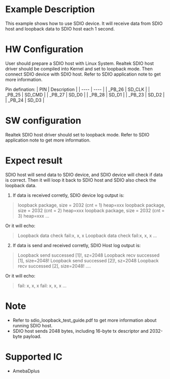 #  Example Description

This example shows how to use SDIO device. It will receive data from SDIO host and loopback data to SDIO host each 1 second.

# HW Configuration

User should prepare a SDIO host with Linux System. Realtek SDIO host driver should be compiled into Kernel and set to loopback mode. Then connect SDIO device with SDIO host. Refer to SDIO application note to get more information.

Pin defination:
|  PIN    | Description |
|  ----   | ----        |
| _PB_26  | SD_CLK      |
| _PB_25  | SD_CMD      |
| _PB_27  | SD_D0       |
| _PB_28  | SD_D1       |
| _PB_23  | SD_D2       |
| _PB_24  | SD_D3       |


#  SW configuration

Realtek SDIO host driver should set to loopback mode. Refer to SDIO application note to get more information.

#  Expect result

SDIO host will send data to SDIO device, and SDIO device will check if data is correct. Then it will loop it back to SDIO host and SDIO also check the loopback data.

1. If data is received corretly, SDIO device log output is:
> loopback package, size = 2032 (cnt = 1) heap=xxx
> loopback package, size = 2032 (cnt = 2) heap=xxx
> loopback package, size = 2032 (cnt = 3) heap=xxx
> ...

Or it will echo:
> Loopback data check fail:x, x, x
> Loopback data check fail:x, x, x
> ...

2. If data is send and received corretly, SDIO Host log output is:
> Loopback send successed [1]!, sz=2048
> Loopback recv successed [1], size=2048!
> Loopback send successed [2]!, sz=2048
> Loopback recv successed [2], size=2048!
> ....

Or it will echo:
> fail: x, x, x
> fail: x, x, x
> ...

#  Note

- Refer to sdio_loopback_test_guide.pdf to get more information about running SDIO host.
- SDIO host sends 2048 bytes, including 16-byte tx descriptor and 2032-byte payload.

#  Supported IC
* AmebaDplus


